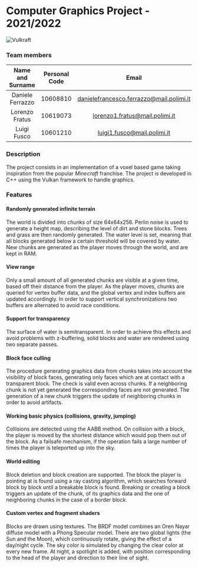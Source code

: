 # Computer Graphics Project - 2021/2022

![Vulkraft](https://raw.githubusercontent.com/luigifusco/graphics-ferrazzo-fratus-fusco/master/screenshot.png)

### Team members

| Name and Surname | Personal Code | Email                                    | Github Username                                    |
|:----------------:|:-------------:|:----------------------------------------:|:--------------------------------------------------:|
| Daniele Ferrazzo | 10608810      | danielefrancesco.ferrazzo@mail.polimi.it | [@feDann](https://github.com/feDann)               |
| Lorenzo Fratus   | 10619073      | lorenzo1.fratus@mail.polimi.it           | [@lorenzofratus](https://github.com/lorenzofratus) |
| Luigi Fusco      | 10601210      | luigi1.fusco@mail.polimi.it              | [@luigifusco](https://github.com/luigifusco)       |

### Description

The project consists in an implementation of a voxel based game taking inspiration from the popular *Minecraft* franchise.
The project is developed in C++ using the Vulkan framework to handle graphics.

### Features

#### Randomly generated infinite terrain

The world is divided into chunks of size 64x64x256. Perlin noise is used to generate a height map, describing the level
of dirt and stone blocks. Trees and grass are then randomly generated. The water level is set, meaning that all blocks
generated below a certain threshold will be covered by water. New chunks are generated as the player moves through the world, and are kept in RAM.

#### View range

Only a small amount of all generated chunks are visible at a given time, based off their distance from the player.
As the player moves, chunks are queried for vertex buffer data, and the global vertex and index buffers are updated
accordingly. In order to support vertical synchronizations two buffers are alternated to avoid race conditions.

#### Support for transparency

The surface of water is semitransparent. In order to achieve this effects and avoid problems with z-buffering,
solid blocks and water are rendered using two separate passes.

#### Block face culling

The procedure generating graphics data from chunks takes into account the visibility of block faces, generating only
faces which are at contact with a transparent block. The check is valid even across chunks. If a neighboring chunk is not yet generated
the corresponding faces are not generated. The generation of a new chunk triggers the update of neighboring chunks in order to avoid artifacts.

#### Working basic physics (collisions, gravity, jumping)

Collisions are detected using the AABB method. On collision with a block, the player is moved by the shortest distance
which would pop them out of the block. As a failsafe mechanism, if the operation fails a large number of times
the player is teleported up into the sky.

#### World editing

Block deletion and block creation are supported. The block the player is pointing at is found using a ray casting algorithm,
which searches forward block by block until a breakable block is found. Breaking or creating a block triggers an update of the chunk,
of its graphics data and the one of neighboring chunks in the case of a border block.

#### Custom vertex and fragment shaders

Blocks are drawn using textures. The BRDF model combines an Oren Nayar diffuse model with a Phong Specular model.
There are two global lights (the Sun and the Moon), which continuously rotate, giving the effect of a day/night cycle.
The sky color is simulated by changing the clear color at every new frame. At night, a spotlight is added, with position
corresponding to the head of the player and direction to their line of sight.
